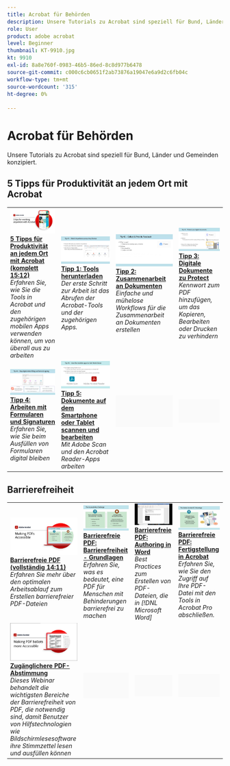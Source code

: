 ```yaml
---
title: Acrobat für Behörden
description: Unsere Tutorials zu Acrobat sind speziell für Bund, Länder und Gemeinden konzipiert.
role: User
product: adobe acrobat
level: Beginner
thumbnail: KT-9910.jpg
kt: 9910
exl-id: 8a8e760f-0983-46b5-86ed-8c8d977b6478
source-git-commit: c000c6cb0651f2ab73876a19047e6a9d2c6fb04c
workflow-type: tm+mt
source-wordcount: '315'
ht-degree: 0%

---
```


# Acrobat für Behörden

Unsere Tutorials zu Acrobat sind speziell für Bund, Länder und Gemeinden konzipiert.

## 5 Tipps für Produktivität an jedem Ort mit Acrobat

<table style="table-layout:fixed">
<tr>
  <td>
    <a href="5-tips-for-working-anywhere-with-acrobat-dc-for-government.md">
      <img alt="5 Tipps für Produktivität an jedem Ort mit Acrobat (komplett 15:12)" src="../../assets/5tipscomplete.png" />
    </a>
    <div>
    <a href="5-tips-for-working-anywhere-with-acrobat-dc-for-government.md"><strong>5 Tipps für Produktivität an jedem Ort mit Acrobat (komplett 15:12)</strong></a>
    </div>
    <em>Erfahren Sie, wie Sie die Tools in Acrobat und den zugehörigen mobilen Apps verwenden können, um von überall aus zu arbeiten</em>
    <br>
  </td>
  <td>
    <a href="get-your-tools.md">
      <img alt="Tipp 1: Tools herunterladen" src="../../assets/Tip1.png" />
    </a>
    <div>
    <a href="get-your-tools.md"><strong>Tipp 1: Tools herunterladen</strong></a>
    </div>
    <em>Der erste Schritt zur Arbeit ist das Abrufen der Acrobat-Tools und der zugehörigen Apps.</em>
    <br>
  </td>  
  <td>
    <a href="collaborate-on-documents.md">
      <img alt="Tipp 2: Zusammenarbeit an Dokumenten" src="../../assets/Tip2.png" />
    </a>
    <div>
    <a href="collaborate-on-documents.md"><strong>Tipp 2: Zusammenarbeit an Dokumenten</strong></a>
    </div>
    <em>Einfache und mühelose Workflows für die Zusammenarbeit an Dokumenten erstellen</em>
    <br>
  </td>
  <td>
    <a href="protect-digital-documents.md">
      <img alt="Tipp: Digitale Dokumente zu Protect" src="../../assets/Tip3.png" />
    </a>
    <div>
    <a href="protect-digital-documents.md"><strong>Tipp 3: Digitale Dokumente zu Protect</strong></a>
    </div>
    <em>Kennwort zum PDF hinzufügen, um das Kopieren, Bearbeiten oder Drucken zu verhindern</em>
    <br>
  </td>
</tr>
  <td>
    <a href="work-with-forms-and-signatures.md">
      <img alt="Tipp 4: Arbeiten mit Formularen und Signaturen" src="../../assets/Tip4.png" />
    </a>
    <div>
    <a href="work-with-forms-and-signatures.md"><strong>Tipp 4: Arbeiten mit Formularen und Signaturen</strong></a>
    </div>
    <em>Erfahren Sie, wie Sie beim Ausfüllen von Formularen digital bleiben</em>
    <br>
  </td>
  <td>
    <a href="scan-and-edit-on-mobile.md">
      <img alt="Tipp 5: Dokumente auf dem Smartphone oder Tablet scannen und bearbeiten" src="../../assets/Tip5.png" />
    </a>
    <div>
    <a href="scan-and-edit-on-mobile.md"><strong>Tipp 5: Dokumente auf dem Smartphone oder Tablet scannen und bearbeiten</strong></a>
    </div>
    <em>Mit Adobe Scan und den Acrobat Reader-Apps arbeiten</em>
    <br>
  </td>
  <td>
   <img alt="Spacer" src="../../assets/Grayspacer.png" />
    <div>
    <br>
  </td>
  <td>
   <img alt="Spacer" src="../../assets/Grayspacer.png" />
    <div>
    <br>
  </td>
</tr>
</table>

## Barrierefreiheit

<table>
<tr>
  <td>
    <a href="making-pdfs-accessible.md">
      <img alt="Barrierefreie PDF (vollständig 14:11)" src="../../assets/Accessiblecomplete.png" />
    </a>
    <div>
    <a href="making-pdfs-accessible.md"><strong>Barrierefreie PDF (vollständig 14:11)</strong></a>
    </div>
    <em>Erfahren Sie mehr über den optimalen Arbeitsablauf zum Erstellen barrierefreier PDF-Dateien</em>
    <br>
  </td>
  <td>
    <a href="understanding-accessibility.md">
      <img alt="Barrierefreie PDF: Barrierefreiheit - Grundlagen" src="../../assets/Accessibiityunderstanding.png" />
    </a>
    <div>
    <a href="understanding-accessibility.md"><strong>Barrierefreie PDF: Barrierefreiheit - Grundlagen</strong></a>
    </div>
    <em>Erfahren Sie, was es bedeutet, eine PDF für Menschen mit Behinderungen barrierefrei zu machen</em>
    <br>
  </td>  
  <td>
    <a href="collaborate-on-documents.md">
      <img alt="Barrierefreie PDF: Authoring in Word" src="../../assets/Accessibilityword.png" />
    </a>
    <div>
    <a href="collaborate-on-documents.md"><strong>Barrierefreie PDF: Authoring in Word</strong></a>
    </div>
    <em>Best Practices zum Erstellen von PDF-Dateien, die in [!DNL Microsoft Word]</em>
    <br>
  </td>
   <td>
    <a href="finishing-in-acrobat.md">
      <img alt="Barrierefreie PDF: Fertigstellung in Acrobat" src="../../assets/Accessibilityacrobat.png" />
    </a>
    <div>
    <a href="finishing-in-acrobat.md"><strong>Barrierefreie PDF: Fertigstellung in Acrobat</strong></a>
    </div>
    <em>Erfahren Sie, wie Sie den Zugriff auf Ihre PDF-Datei mit den Tools in Acrobat Pro abschließen.</em>
    <br>
  </td>
</tr>
<tr>
  <td>
    <a href="making-pdf-ballots-accessible.md">
      <img alt="Zugänglichere PDF-Abstimmung" src="../../assets/Accessibleballots.png" />
    </a>
    <div>
    <a href="making-pdf-ballots-accessible.md"><strong>Zugänglichere PDF-Abstimmung</strong></a>
    </div>
    <em>Dieses Webinar behandelt die wichtigsten Bereiche der Barrierefreiheit von PDF, die notwendig sind, damit Benutzer von Hilfstechnologien wie Bildschirmlesesoftware ihre Stimmzettel lesen und ausfüllen können</em>
    <br>
  </td>  
  <td>
   <img alt="Spacer" src="../../assets/Grayspacer.png" />
    <div>
    <br>
  </td>
  <td>
   <img alt="Spacer" src="../../assets/Grayspacer.png" />
    <div>
    <br>
  </td>
  <td>
   <img alt="Spacer" src="../../assets/Grayspacer.png" />
    <div>
    <br>
  </td>
</tr>
</table>
